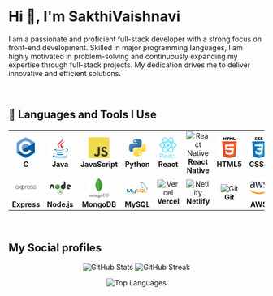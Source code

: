 <h1>Hi 👋, I'm SakthiVaishnavi</h1>
<p>I am a passionate and proficient full-stack developer with a strong focus on front-end development. Skilled in major programming languages, I am highly motivated in problem-solving and continuously expanding my expertise through full-stack projects. My dedication drives me to deliver innovative and efficient solutions.</p><br>
<h2>🚀 Languages and Tools I Use</h2>
<table> <tr> <td align="center" width="100"><img src="https://raw.githubusercontent.com/devicons/devicon/master/icons/c/c-original.svg" width="42" height="42" alt="C" /><br /><b>C</b></td> <td align="center" width="100"><img src="https://raw.githubusercontent.com/devicons/devicon/master/icons/java/java-original.svg" width="42" height="42" alt="Java" /><br /><b>Java</b></td> <td align="center" width="100"><img src="https://raw.githubusercontent.com/devicons/devicon/master/icons/javascript/javascript-original.svg" width="42" height="42" alt="JavaScript" /><br /><b>JavaScript</b></td> <td align="center" width="100"><img src="https://raw.githubusercontent.com/devicons/devicon/master/icons/python/python-original.svg" width="42" height="42" alt="Python" /><br /><b>Python</b></td> <td align="center" width="100"><img src="https://raw.githubusercontent.com/devicons/devicon/master/icons/react/react-original-wordmark.svg" width="42" height="42" alt="React" /><br /><b>React</b></td> <td align="center" width="100"><img src="https://reactnative.dev/img/header_logo.svg" width="42" height="42" alt="React Native" /><br /><b>React Native</b></td> <td align="center" width="100"><img src="https://raw.githubusercontent.com/devicons/devicon/master/icons/html5/html5-original-wordmark.svg" width="42" height="42" alt="HTML5" /><br /><b>HTML5</b></td> <td align="center" width="100"><img src="https://raw.githubusercontent.com/devicons/devicon/master/icons/css3/css3-original-wordmark.svg" width="42" height="42" alt="CSS3" /><br /><b>CSS3</b></td> <td align="center" width="100"><img src="https://raw.githubusercontent.com/devicons/devicon/master/icons/bootstrap/bootstrap-original.svg" width="42" height="42" alt="Bootstrap" /><br /><b>Bootstrap</b></td> <td align="center" width="100"><img src="https://www.vectorlogo.zone/logos/tailwindcss/tailwindcss-icon.svg" width="42" height="42" alt="Tailwind CSS" /><br /><b>Tailwind CSS</b></td> <tr><td align="center" width="100"><img src="https://raw.githubusercontent.com/devicons/devicon/master/icons/express/express-original-wordmark.svg" width="42" height="42" alt="Express" /><br /><b>Express</b></td> <td align="center" width="100"><img src="https://raw.githubusercontent.com/devicons/devicon/master/icons/nodejs/nodejs-original-wordmark.svg" width="42" height="42" alt="Node.js" /><br /><b>Node.js</b></td> <td align="center" width="100"><img src="https://raw.githubusercontent.com/devicons/devicon/master/icons/mongodb/mongodb-original-wordmark.svg" width="42" height="42" alt="MongoDB" /><br /><b>MongoDB</b></td> <td align="center" width="100"><img src="https://raw.githubusercontent.com/devicons/devicon/master/icons/mysql/mysql-original-wordmark.svg" width="42" height="42" alt="MySQL" /><br /><b>MySQL</b></td> <td align="center" width="100"><img src="https://www.vectorlogo.zone/logos/vercel/vercel-icon.svg" width="42" height="42" alt="Vercel" /><br /><b>Vercel</b></td> <td align="center" width="100"><img src="https://www.vectorlogo.zone/logos/netlify/netlify-icon.svg" width="42" height="42" alt="Netlify" /><br /><b>Netlify</b></td> <td align="center" width="100"><img src="https://www.vectorlogo.zone/logos/git-scm/git-scm-icon.svg" width="42" height="42" alt="Git" /><br /><b>Git</b></td>  <td align="center" width="100"><img src="https://raw.githubusercontent.com/devicons/devicon/master/icons/amazonwebservices/amazonwebservices-original-wordmark.svg" width="42" height="42" alt="AWS" /><br /><b>AWS</b></td> <td align="center" width="100"><img src="https://www.vectorlogo.zone/logos/figma/figma-icon.svg" width="42" height="42" alt="Figma" /><br /><b>Figma</b></td> </tr> </table>
<br>
<h2>My Social profiles</h2>
<p align="center"> <img src="https://github-readme-stats.vercel.app/api?username=sakthivaishnavi&show_icons=true&locale=en" alt="GitHub Stats" /> <img src="https://github-readme-streak-stats.herokuapp.com/?user=sakthivaishnavi&" alt="GitHub Streak" /> </p> <p align="center"> <img src="https://github-readme-stats.vercel.app/api/top-langs?username=sakthivaishnavi&show_icons=true&locale=en&layout=compact" alt="Top Languages" /> </p>

